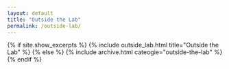 ```yaml
---
layout: default
title: "Outside the Lab"
permalink: /outside-lab/
---
```

{% if site.show_excerpts %} {% include outside_lab.html title="Outside the Lab" %} {% else %} {% include archive.html cateogie="outside-the-lab" %} {% endif %}
